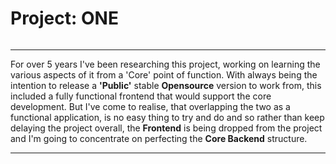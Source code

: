 # Project: ONE
###### 

---------------------------------

For over 5 years I've been researching this project, working on learning the various aspects of it from a 'Core' point of function. 
With always being the intention to release a **'Public'** stable **Opensource** version to work from, this included a fully functional 
frontend that would support the core development. But I've come to realise, that overlapping the two as a functional application, is no 
easy thing to try and do and so rather than keep delaying the project overall, the **Frontend** is being dropped from the project and I'm 
going to concentrate on perfecting the **Core Backend** structure.

---------------------------------



